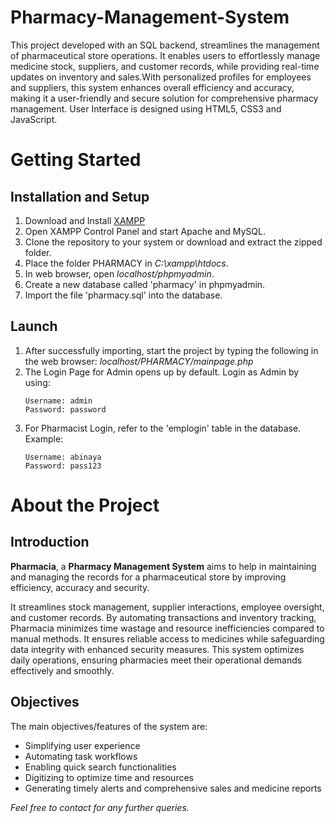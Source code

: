 # Pharmacy-Management-System
This project developed with an SQL backend, streamlines the management of pharmaceutical store operations. It enables users to effortlessly manage medicine stock, suppliers, and customer records, while providing real-time updates on inventory and sales.With personalized profiles for employees and suppliers, this system enhances overall efficiency and accuracy, making it a user-friendly and secure solution for comprehensive pharmacy management. User Interface is designed using HTML5, CSS3 and JavaScript.

# Getting Started

## Installation and Setup

1. Download and Install [XAMPP](https://www.apachefriends.org/download.html)
2. Open XAMPP Control Panel and start Apache and MySQL.
3. Clone the repository to your system or download and extract the zipped folder.
4. Place the folder PHARMACY in *C:\xampp\htdocs*.
5. In web browser, open *localhost/phpmyadmin*.
6. Create a new database called 'pharmacy' in phpmyadmin.
7. Import the file 'pharmacy.sql' into the database.

## Launch

1. After successfully importing, start the project by typing the following in the web browser:  *localhost/PHARMACY/mainpage.php*   
2. The Login Page for Admin opens up by default. Login as Admin by using:
    ```
    Username: admin
	Password: password   
    ```
3. For Pharmacist Login, refer to the 'emplogin' table in the database. 
    Example:
    ```
    Username: abinaya
	Password: pass123
    ```

# About the Project

## Introduction

**Pharmacia**, a **Pharmacy Management System** aims to help in maintaining and managing the records for a pharmaceutical store by improving efficiency, accuracy and security. 

It streamlines stock management, supplier interactions, employee oversight, and customer records. By automating transactions and inventory tracking, Pharmacia minimizes time wastage and resource inefficiencies compared to manual methods. It ensures reliable access to medicines while safeguarding data integrity with enhanced security measures. This system optimizes daily operations, ensuring pharmacies meet their operational demands effectively and smoothly.

## Objectives

The main objectives/features of the system are:

- Simplifying user experience 
- Automating task workflows
- Enabling quick search functionalities
- Digitizing to optimize time and resources
- Generating timely alerts and comprehensive sales and medicine reports




*Feel free to contact for any further queries.*





